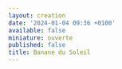 ```yaml
---
layout: creation
date: '2024-01-04 09:36 +0100'
available: false
miniature: ouverte
published: false
title: Banane du Soleil
---
```

